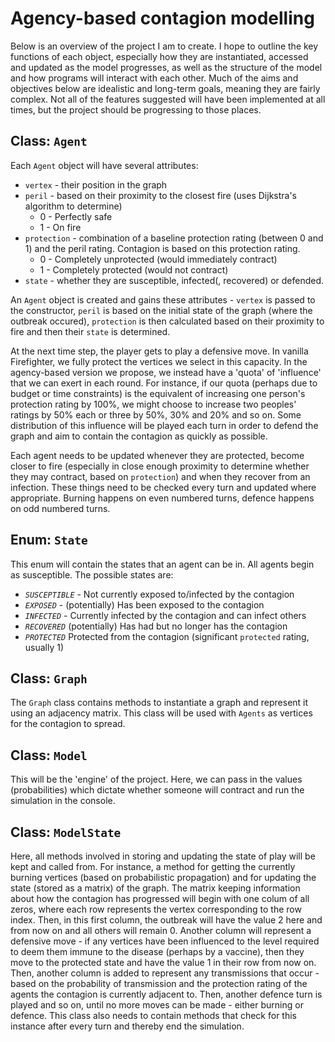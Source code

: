 # Agency-based contagion modelling

Below is an overview of the project I am to create. I hope to outline the key functions of each object, especially how they are instantiated, accessed and updated as the model progresses, as well as the structure of the model and how programs will interact with each other. Much of the aims and objectives below are idealistic and long-term goals, meaning they are fairly complex. Not all of the features suggested will have been implemented at all times, but the project should be progressing to those places.

## Class: `Agent`

Each `Agent` object will have several attributes:
- `vertex` - their position in the graph
- `peril` - based on their proximity to the closest fire (uses Dijkstra's algorithm to determine)
	- 0 - Perfectly safe
	- 1 - On fire
-  `protection` - combination of a baseline protection rating (between 0 and 1) and the peril rating. Contagion is based on this protection rating.
	-  0 - Completely unprotected (would immediately contract)
	-  1 - Completely protected (would not contract)
-  `state` - whether they are susceptible, infected(, recovered) or defended.

An `Agent` object is created and gains these attributes - `vertex` is passed to the constructor, `peril` is based on the initial state of the graph (where the outbreak occured), `protection` is then calculated based on their proximity to fire and then their `state` is determined.

At the next time step, the player gets to play a defensive move. In vanilla Firefighter, we fully protect the vertices we select in this capacity. In the agency-based version we propose, we instead have a 'quota' of 'influence' that we can exert in each round. For instance, if our quota (perhaps due to budget or time constraints) is the equivalent of increasing one person's protection rating by 100%, we might choose to increase two peoples' ratings by 50% each or three by 50%, 30% and 20% and so on. Some distribution of this influence will be played each turn in order to defend the graph and aim to contain the contagion as quickly as possible.

Each agent needs to be updated whenever they are protected, become closer to fire (especially in close enough proximity to determine whether they may contract, based on `protection`) and when they recover from an infection. These things need to be checked every turn and updated where appropriate. Burning happens on even numbered turns, defence happens on odd numbered turns.

## Enum: `State`

This enum will contain the states that an agent can be in. All agents begin as susceptible. The possible states are:
- _`SUSCEPTIBLE`_ - Not currently exposed to/infected by the contagion
- _`EXPOSED`_ - (potentially) Has been exposed to the contagion
- _`INFECTED`_ - Currently infected by the contagion and can infect others
- _`RECOVERED`_ (potentially) Has had but no longer has the contagion
- _`PROTECTED`_ Protected from the contagion (significant `protected` rating, usually 1)

## Class: `Graph`

The `Graph` class contains methods to instantiate a graph and represent it using an adjacency matrix. This class will be used with `Agents` as vertices for the contagion to spread.

## Class: `Model`

This will be the 'engine' of the project. Here, we can pass in the values (probabilities) which dictate whether someone will contract and run the simulation in the console.

## Class: `ModelState`

Here, all methods involved in storing and updating the state of play will be kept and called from. For instance, a method for getting the currently burning vertices (based on probabilistic propagation) and for updating the state (stored as a matrix) of the graph. The matrix keeping information about how the contagion has progressed will begin with one colum of all zeros, where each row represents the vertex corresponding to the row index. Then, in this first column, the outbreak will have the value 2 here and from now on and all others will remain 0. Another column will represent a defensive move - if any vertices have been influenced to the level required to deem them immune to the disease (perhaps by a vaccine), then they move to the protected state and have the value 1 in their row from now on. Then, another column is added to represent any transmissions that occur - based on the probability of transmission and the protection rating of the agents the contagion is currently adjacent to. Then, another defence turn is played and so on, until no more moves can be made - either burning or defence. This class also needs to contain methods that check for this instance after every turn and thereby end the simulation.
